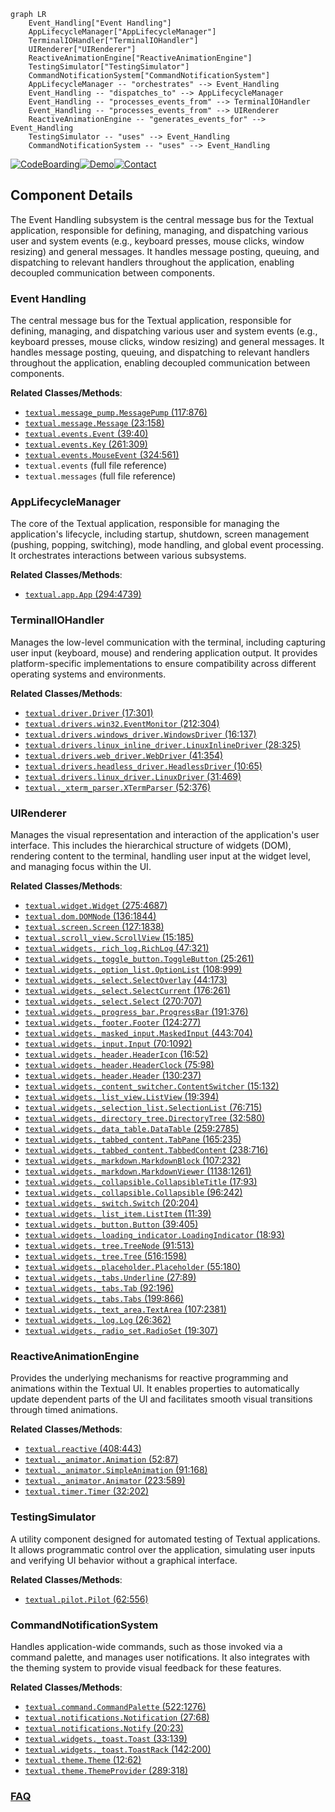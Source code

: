 ```mermaid
graph LR
    Event_Handling["Event Handling"]
    AppLifecycleManager["AppLifecycleManager"]
    TerminalIOHandler["TerminalIOHandler"]
    UIRenderer["UIRenderer"]
    ReactiveAnimationEngine["ReactiveAnimationEngine"]
    TestingSimulator["TestingSimulator"]
    CommandNotificationSystem["CommandNotificationSystem"]
    AppLifecycleManager -- "orchestrates" --> Event_Handling
    Event_Handling -- "dispatches_to" --> AppLifecycleManager
    Event_Handling -- "processes_events_from" --> TerminalIOHandler
    Event_Handling -- "processes_events_from" --> UIRenderer
    ReactiveAnimationEngine -- "generates_events_for" --> Event_Handling
    TestingSimulator -- "uses" --> Event_Handling
    CommandNotificationSystem -- "uses" --> Event_Handling
```
[![CodeBoarding](https://img.shields.io/badge/Generated%20by-CodeBoarding-9cf?style=flat-square)](https://github.com/CodeBoarding/GeneratedOnBoardings)[![Demo](https://img.shields.io/badge/Try%20our-Demo-blue?style=flat-square)](https://www.codeboarding.org/demo)[![Contact](https://img.shields.io/badge/Contact%20us%20-%20contact@codeboarding.org-lightgrey?style=flat-square)](mailto:contact@codeboarding.org)

## Component Details

The Event Handling subsystem is the central message bus for the Textual application, responsible for defining, managing, and dispatching various user and system events (e.g., keyboard presses, mouse clicks, window resizing) and general messages. It handles message posting, queuing, and dispatching to relevant handlers throughout the application, enabling decoupled communication between components.

### Event Handling
The central message bus for the Textual application, responsible for defining, managing, and dispatching various user and system events (e.g., keyboard presses, mouse clicks, window resizing) and general messages. It handles message posting, queuing, and dispatching to relevant handlers throughout the application, enabling decoupled communication between components.


**Related Classes/Methods**:

- <a href="https://github.com/Textualize/textual/blob/master/src/textual/message_pump.py#L117-L876" target="_blank" rel="noopener noreferrer">`textual.message_pump.MessagePump` (117:876)</a>
- <a href="https://github.com/Textualize/textual/blob/master/src/textual/message.py#L23-L158" target="_blank" rel="noopener noreferrer">`textual.message.Message` (23:158)</a>
- <a href="https://github.com/Textualize/textual/blob/master/src/textual/events.py#L39-L40" target="_blank" rel="noopener noreferrer">`textual.events.Event` (39:40)</a>
- <a href="https://github.com/Textualize/textual/blob/master/src/textual/events.py#L261-L309" target="_blank" rel="noopener noreferrer">`textual.events.Key` (261:309)</a>
- <a href="https://github.com/Textualize/textual/blob/master/src/textual/events.py#L324-L561" target="_blank" rel="noopener noreferrer">`textual.events.MouseEvent` (324:561)</a>
- `textual.events` (full file reference)
- `textual.messages` (full file reference)


### AppLifecycleManager
The core of the Textual application, responsible for managing the application's lifecycle, including startup, shutdown, screen management (pushing, popping, switching), mode handling, and global event processing. It orchestrates interactions between various subsystems.


**Related Classes/Methods**:

- <a href="https://github.com/Textualize/textual/blob/master/src/textual/app.py#L294-L4739" target="_blank" rel="noopener noreferrer">`textual.app.App` (294:4739)</a>


### TerminalIOHandler
Manages the low-level communication with the terminal, including capturing user input (keyboard, mouse) and rendering application output. It provides platform-specific implementations to ensure compatibility across different operating systems and environments.


**Related Classes/Methods**:

- <a href="https://github.com/Textualize/textual/blob/master/src/textual/driver.py#L17-L301" target="_blank" rel="noopener noreferrer">`textual.driver.Driver` (17:301)</a>
- <a href="https://github.com/Textualize/textual/blob/master/src/textual/drivers/win32.py#L212-L304" target="_blank" rel="noopener noreferrer">`textual.drivers.win32.EventMonitor` (212:304)</a>
- <a href="https://github.com/Textualize/textual/blob/master/src/textual/drivers/windows_driver.py#L16-L137" target="_blank" rel="noopener noreferrer">`textual.drivers.windows_driver.WindowsDriver` (16:137)</a>
- <a href="https://github.com/Textualize/textual/blob/master/src/textual/drivers/linux_inline_driver.py#L28-L325" target="_blank" rel="noopener noreferrer">`textual.drivers.linux_inline_driver.LinuxInlineDriver` (28:325)</a>
- <a href="https://github.com/Textualize/textual/blob/master/src/textual/drivers/web_driver.py#L41-L354" target="_blank" rel="noopener noreferrer">`textual.drivers.web_driver.WebDriver` (41:354)</a>
- <a href="https://github.com/Textualize/textual/blob/master/src/textual/drivers/headless_driver.py#L10-L65" target="_blank" rel="noopener noreferrer">`textual.drivers.headless_driver.HeadlessDriver` (10:65)</a>
- <a href="https://github.com/Textualize/textual/blob/master/src/textual/drivers/linux_driver.py#L31-L469" target="_blank" rel="noopener noreferrer">`textual.drivers.linux_driver.LinuxDriver` (31:469)</a>
- <a href="https://github.com/Textualize/textual/blob/master/src/textual/_xterm_parser.py#L52-L376" target="_blank" rel="noopener noreferrer">`textual._xterm_parser.XTermParser` (52:376)</a>


### UIRenderer
Manages the visual representation and interaction of the application's user interface. This includes the hierarchical structure of widgets (DOM), rendering content to the terminal, handling user input at the widget level, and managing focus within the UI.


**Related Classes/Methods**:

- <a href="https://github.com/Textualize/textual/blob/master/src/textual/widget.py#L275-L4687" target="_blank" rel="noopener noreferrer">`textual.widget.Widget` (275:4687)</a>
- <a href="https://github.com/Textualize/textual/blob/master/src/textual/dom.py#L136-L1844" target="_blank" rel="noopener noreferrer">`textual.dom.DOMNode` (136:1844)</a>
- <a href="https://github.com/Textualize/textual/blob/master/src/textual/screen.py#L127-L1838" target="_blank" rel="noopener noreferrer">`textual.screen.Screen` (127:1838)</a>
- <a href="https://github.com/Textualize/textual/blob/master/src/textual/scroll_view.py#L15-L185" target="_blank" rel="noopener noreferrer">`textual.scroll_view.ScrollView` (15:185)</a>
- <a href="https://github.com/Textualize/textual/blob/master/src/textual/widgets/_rich_log.py#L47-L321" target="_blank" rel="noopener noreferrer">`textual.widgets._rich_log.RichLog` (47:321)</a>
- <a href="https://github.com/Textualize/textual/blob/master/src/textual/widgets/_toggle_button.py#L25-L261" target="_blank" rel="noopener noreferrer">`textual.widgets._toggle_button.ToggleButton` (25:261)</a>
- <a href="https://github.com/Textualize/textual/blob/master/src/textual/widgets/_option_list.py#L108-L999" target="_blank" rel="noopener noreferrer">`textual.widgets._option_list.OptionList` (108:999)</a>
- <a href="https://github.com/Textualize/textual/blob/master/src/textual/widgets/_select.py#L44-L173" target="_blank" rel="noopener noreferrer">`textual.widgets._select.SelectOverlay` (44:173)</a>
- <a href="https://github.com/Textualize/textual/blob/master/src/textual/widgets/_select.py#L176-L261" target="_blank" rel="noopener noreferrer">`textual.widgets._select.SelectCurrent` (176:261)</a>
- <a href="https://github.com/Textualize/textual/blob/master/src/textual/widgets/_select.py#L270-L707" target="_blank" rel="noopener noreferrer">`textual.widgets._select.Select` (270:707)</a>
- <a href="https://github.com/Textualize/textual/blob/master/src/textual/widgets/_progress_bar.py#L191-L376" target="_blank" rel="noopener noreferrer">`textual.widgets._progress_bar.ProgressBar` (191:376)</a>
- <a href="https://github.com/Textualize/textual/blob/master/src/textual/widgets/_footer.py#L124-L277" target="_blank" rel="noopener noreferrer">`textual.widgets._footer.Footer` (124:277)</a>
- <a href="https://github.com/Textualize/textual/blob/master/src/textual/widgets/_masked_input.py#L443-L704" target="_blank" rel="noopener noreferrer">`textual.widgets._masked_input.MaskedInput` (443:704)</a>
- <a href="https://github.com/Textualize/textual/blob/master/src/textual/widgets/_input.py#L70-L1092" target="_blank" rel="noopener noreferrer">`textual.widgets._input.Input` (70:1092)</a>
- <a href="https://github.com/Textualize/textual/blob/master/src/textual/widgets/_header.py#L16-L52" target="_blank" rel="noopener noreferrer">`textual.widgets._header.HeaderIcon` (16:52)</a>
- <a href="https://github.com/Textualize/textual/blob/master/src/textual/widgets/_header.py#L75-L98" target="_blank" rel="noopener noreferrer">`textual.widgets._header.HeaderClock` (75:98)</a>
- <a href="https://github.com/Textualize/textual/blob/master/src/textual/widgets/_header.py#L130-L237" target="_blank" rel="noopener noreferrer">`textual.widgets._header.Header` (130:237)</a>
- <a href="https://github.com/Textualize/textual/blob/master/src/textual/widgets/_content_switcher.py#L15-L132" target="_blank" rel="noopener noreferrer">`textual.widgets._content_switcher.ContentSwitcher` (15:132)</a>
- <a href="https://github.com/Textualize/textual/blob/master/src/textual/widgets/_list_view.py#L19-L394" target="_blank" rel="noopener noreferrer">`textual.widgets._list_view.ListView` (19:394)</a>
- <a href="https://github.com/Textualize/textual/blob/master/src/textual/widgets/_selection_list.py#L76-L715" target="_blank" rel="noopener noreferrer">`textual.widgets._selection_list.SelectionList` (76:715)</a>
- <a href="https://github.com/Textualize/textual/blob/master/src/textual/widgets/_directory_tree.py#L32-L580" target="_blank" rel="noopener noreferrer">`textual.widgets._directory_tree.DirectoryTree` (32:580)</a>
- <a href="https://github.com/Textualize/textual/blob/master/src/textual/widgets/_data_table.py#L259-L2785" target="_blank" rel="noopener noreferrer">`textual.widgets._data_table.DataTable` (259:2785)</a>
- <a href="https://github.com/Textualize/textual/blob/master/src/textual/widgets/_tabbed_content.py#L165-L235" target="_blank" rel="noopener noreferrer">`textual.widgets._tabbed_content.TabPane` (165:235)</a>
- <a href="https://github.com/Textualize/textual/blob/master/src/textual/widgets/_tabbed_content.py#L238-L716" target="_blank" rel="noopener noreferrer">`textual.widgets._tabbed_content.TabbedContent` (238:716)</a>
- <a href="https://github.com/Textualize/textual/blob/master/src/textual/widgets/_markdown.py#L107-L232" target="_blank" rel="noopener noreferrer">`textual.widgets._markdown.MarkdownBlock` (107:232)</a>
- <a href="https://github.com/Textualize/textual/blob/master/src/textual/widgets/_markdown.py#L1138-L1261" target="_blank" rel="noopener noreferrer">`textual.widgets._markdown.MarkdownViewer` (1138:1261)</a>
- <a href="https://github.com/Textualize/textual/blob/master/src/textual/widgets/_collapsible.py#L17-L93" target="_blank" rel="noopener noreferrer">`textual.widgets._collapsible.CollapsibleTitle` (17:93)</a>
- <a href="https://github.com/Textualize/textual/blob/master/src/textual/widgets/_collapsible.py#L96-L242" target="_blank" rel="noopener noreferrer">`textual.widgets._collapsible.Collapsible` (96:242)</a>
- <a href="https://github.com/Textualize/textual/blob/master/src/textual/widgets/_switch.py#L20-L204" target="_blank" rel="noopener noreferrer">`textual.widgets._switch.Switch` (20:204)</a>
- <a href="https://github.com/Textualize/textual/blob/master/src/textual/widgets/_list_item.py#L11-L39" target="_blank" rel="noopener noreferrer">`textual.widgets._list_item.ListItem` (11:39)</a>
- <a href="https://github.com/Textualize/textual/blob/master/src/textual/widgets/_button.py#L39-L405" target="_blank" rel="noopener noreferrer">`textual.widgets._button.Button` (39:405)</a>
- <a href="https://github.com/Textualize/textual/blob/master/src/textual/widgets/_loading_indicator.py#L18-L93" target="_blank" rel="noopener noreferrer">`textual.widgets._loading_indicator.LoadingIndicator` (18:93)</a>
- <a href="https://github.com/Textualize/textual/blob/master/src/textual/widgets/_tree.py#L91-L513" target="_blank" rel="noopener noreferrer">`textual.widgets._tree.TreeNode` (91:513)</a>
- <a href="https://github.com/Textualize/textual/blob/master/src/textual/widgets/_tree.py#L516-L1598" target="_blank" rel="noopener noreferrer">`textual.widgets._tree.Tree` (516:1598)</a>
- <a href="https://github.com/Textualize/textual/blob/master/src/textual/widgets/_placeholder.py#L55-L180" target="_blank" rel="noopener noreferrer">`textual.widgets._placeholder.Placeholder` (55:180)</a>
- <a href="https://github.com/Textualize/textual/blob/master/src/textual/widgets/_tabs.py#L27-L89" target="_blank" rel="noopener noreferrer">`textual.widgets._tabs.Underline` (27:89)</a>
- <a href="https://github.com/Textualize/textual/blob/master/src/textual/widgets/_tabs.py#L92-L196" target="_blank" rel="noopener noreferrer">`textual.widgets._tabs.Tab` (92:196)</a>
- <a href="https://github.com/Textualize/textual/blob/master/src/textual/widgets/_tabs.py#L199-L866" target="_blank" rel="noopener noreferrer">`textual.widgets._tabs.Tabs` (199:866)</a>
- <a href="https://github.com/Textualize/textual/blob/master/src/textual/widgets/_text_area.py#L107-L2381" target="_blank" rel="noopener noreferrer">`textual.widgets._text_area.TextArea` (107:2381)</a>
- <a href="https://github.com/Textualize/textual/blob/master/src/textual/widgets/_log.py#L26-L362" target="_blank" rel="noopener noreferrer">`textual.widgets._log.Log` (26:362)</a>
- <a href="https://github.com/Textualize/textual/blob/master/src/textual/widgets/_radio_set.py#L19-L307" target="_blank" rel="noopener noreferrer">`textual.widgets._radio_set.RadioSet` (19:307)</a>


### ReactiveAnimationEngine
Provides the underlying mechanisms for reactive programming and animations within the Textual UI. It enables properties to automatically update dependent parts of the UI and facilitates smooth visual transitions through timed animations.


**Related Classes/Methods**:

- <a href="https://github.com/Textualize/textual/blob/master/src/textual/reactive.py#L408-L443" target="_blank" rel="noopener noreferrer">`textual.reactive` (408:443)</a>
- <a href="https://github.com/Textualize/textual/blob/master/src/textual/_animator.py#L52-L87" target="_blank" rel="noopener noreferrer">`textual._animator.Animation` (52:87)</a>
- <a href="https://github.com/Textualize/textual/blob/master/src/textual/_animator.py#L91-L168" target="_blank" rel="noopener noreferrer">`textual._animator.SimpleAnimation` (91:168)</a>
- <a href="https://github.com/Textualize/textual/blob/master/src/textual/_animator.py#L223-L589" target="_blank" rel="noopener noreferrer">`textual._animator.Animator` (223:589)</a>
- <a href="https://github.com/Textualize/textual/blob/master/src/textual/timer.py#L32-L202" target="_blank" rel="noopener noreferrer">`textual.timer.Timer` (32:202)</a>


### TestingSimulator
A utility component designed for automated testing of Textual applications. It allows programmatic control over the application, simulating user inputs and verifying UI behavior without a graphical interface.


**Related Classes/Methods**:

- <a href="https://github.com/Textualize/textual/blob/master/src/textual/pilot.py#L62-L556" target="_blank" rel="noopener noreferrer">`textual.pilot.Pilot` (62:556)</a>


### CommandNotificationSystem
Handles application-wide commands, such as those invoked via a command palette, and manages user notifications. It also integrates with the theming system to provide visual feedback for these features.


**Related Classes/Methods**:

- <a href="https://github.com/Textualize/textual/blob/master/src/textual/command.py#L522-L1276" target="_blank" rel="noopener noreferrer">`textual.command.CommandPalette` (522:1276)</a>
- <a href="https://github.com/Textualize/textual/blob/master/src/textual/notifications.py#L27-L68" target="_blank" rel="noopener noreferrer">`textual.notifications.Notification` (27:68)</a>
- <a href="https://github.com/Textualize/textual/blob/master/src/textual/notifications.py#L20-L23" target="_blank" rel="noopener noreferrer">`textual.notifications.Notify` (20:23)</a>
- <a href="https://github.com/Textualize/textual/blob/master/src/textual/widgets/_toast.py#L33-L139" target="_blank" rel="noopener noreferrer">`textual.widgets._toast.Toast` (33:139)</a>
- <a href="https://github.com/Textualize/textual/blob/master/src/textual/widgets/_toast.py#L142-L200" target="_blank" rel="noopener noreferrer">`textual.widgets._toast.ToastRack` (142:200)</a>
- <a href="https://github.com/Textualize/textual/blob/master/src/textual/theme.py#L12-L62" target="_blank" rel="noopener noreferrer">`textual.theme.Theme` (12:62)</a>
- <a href="https://github.com/Textualize/textual/blob/master/src/textual/theme.py#L289-L318" target="_blank" rel="noopener noreferrer">`textual.theme.ThemeProvider` (289:318)</a>




### [FAQ](https://github.com/CodeBoarding/GeneratedOnBoardings/tree/main?tab=readme-ov-file#faq)